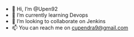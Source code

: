 - 👋 Hi, I’m @Upen92
- 🌱 I’m currently learning Devops 
- 💞️ I’m looking to collaborate on Jenkins
- 📫 You can reach me on cupendra9@gmail.com

<!---
Upen92/Upen92 is a ✨ special ✨ repository because its `README.md` (this file) appears on your GitHub profile.
You can click the Preview link to take a look at your changes.
--->
